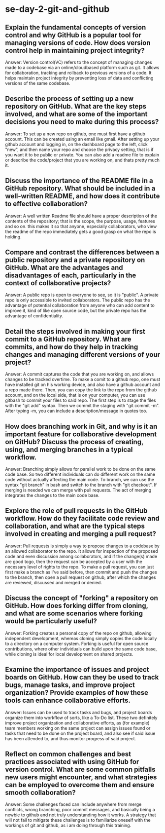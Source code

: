 # se-day-2-git-and-github
## Explain the fundamental concepts of version control and why GitHub is a popular tool for managing versions of code. How does version control help in maintaining project integrity?
Answer: Version control(VC) refers to the concept of managing changes made to a codebase via an online/cloudbased platform such as git. It allows for collaboration, tracking and rollback to previous versions of a code. It helps maintain project integrity by preventing loss of data and conflicting versions of the same codebase.

## Describe the process of setting up a new repository on GitHub. What are the key steps involved, and what are some of the important decisions you need to make during this process?
Answer: To set up a new repo on github, one must first have a github account. This can be created using an email like gmail. After setting up your github account and logging in, on the dashboard page to the left, click "new", and then name your repo and choose the privacy setting, that is if you want it to be public or private. You can also add a readme file to explain or describe the code/project that you are working on, and thats pretty much it.

## Discuss the importance of the README file in a GitHub repository. What should be included in a well-written README, and how does it contribute to effective collaboration?
Answer: A well written Readme file should have a proper description of the contents of the repository; that is the scope, the purpose, usage, features and so on. this makes it so that anyone, especially collaborators, who view the readme of the repo immediately gets a good grasp on what the repo is holding.

## Compare and contrast the differences between a public repository and a private repository on GitHub. What are the advantages and disadvantages of each, particularly in the context of collaborative projects?
Answer: A public repo is open to everyone to see, so it is "public". A private repo is only accessible to invited collaborators. The public repo has the advantage of potential collaboration from anyone who can add content to improve it, kind of like open source code, but the private repo has the advantage of confidentiality.

## Detail the steps involved in making your first commit to a GitHub repository. What are commits, and how do they help in tracking changes and managing different versions of your project?
Answer: A commit captures the code that you are working on, and allows changes to be tracked overtime. To make a comit to a github repo, one must have installed git on his working device, and also have a github account and a repo made there. Then, you can copy the link to the repo from the github account, and on the local side, that is on your computer, you can use gitbash to commit your files to said repo. The first step is to stage the files with the "git add" syntax. Then we commit the staging with "git commit -m". After typing -m, you can include a description/message in quotes too.

## How does branching work in Git, and why is it an important feature for collaborative development on GitHub? Discuss the process of creating, using, and merging branches in a typical workflow.
Answer: Branching simply allows for parallel work to be done on the same code base. So two different individuals can do different work on the same code without actually affecting the main code. To branch, we can use the syntax "git branch" in bash and switch to the branch with "git checkout". If merging is needed we can merge with pull requests. The act of merging integrates the changes to the main code base.

## Explore the role of pull requests in the GitHub workflow. How do they facilitate code review and collaboration, and what are the typical steps involved in creating and merging a pull request?
Answer: Pull requests is simply a way to propose changes to a codebase by an allowed collaborator to the repo. It allows for inspection of the proposed code and even discussion among collaborators, and if the change(s) made are good togo, then the request can be accepted by a user with the necessary level of rights to the repo. To make a pull request, you can just first make a branch as I've said before, then commit and push the changes to the branch, then open a pull request on github, after which the changes are reviewed, discussed and merged or denied.

## Discuss the concept of "forking" a repository on GitHub. How does forking differ from cloning, and what are some scenarios where forking would be particularly useful?
Answer: Forking creates a personal copy of the repo on github, allowing independent development, whereas cloning simply copies the code locally to a directory on a computer system. Forking is useful for open source contributions, where other individuals can build upon the same code base, while cloning is ideal for local development on shared projects.

## Examine the importance of issues and project boards on GitHub. How can they be used to track bugs, manage tasks, and improve project organization? Provide examples of how these tools can enhance collaborative efforts.
Answer: Issues can be used to track tasks and bugs, and project boards organize them into workflow of sorts, like a To-Do list. These two definitely improve project organization and collaborative efforts, as (for example) team members working on the same project can assign issues found or tasks that need to be done on the project board, and also see if said issue has been attended to, and thus monitor progress of said project.

## Reflect on common challenges and best practices associated with using GitHub for version control. What are some common pitfalls new users might encounter, and what strategies can be employed to overcome them and ensure smooth collaboration?
Answer: Some challenges faced can include anywhere from merge conflicts, wrong branching, poor commit messages, and basically being a newbie to github and not truly understanding how it works. A strategy that will not fail to mitigate these challenges is to familiarize oneself with the workings of git and github, as i am doing through this training.
